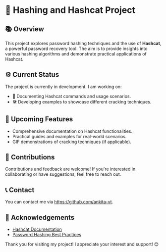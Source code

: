 # 🔐 Hashing and Hashcat Project

## 📚 Overview
This project explores password hashing techniques and the use of **Hashcat**, a powerful password recovery tool. The aim is to provide insights into various hashing algorithms and demonstrate practical applications of Hashcat.

## ⚙️ Current Status 
The project is currently in development. I am working on:
- 📄 Documenting Hashcat commands and usage scenarios.
- 🛠️ Developing examples to showcase different cracking techniques.

## 🚀 Upcoming Features
- Comprehensive documentation on Hashcat functionalities.
- Practical guides and examples for real-world scenarios.
- GIF demonstrations of cracking techniques (if applicable).

## 🤝 Contributions
Contributions and feedback are welcome! If you're interested in collaborating or have suggestions, feel free to reach out. 

## 📞 Contact
You can contact me via https://github.com/ankita-vt.

## 🙏 Acknowledgements
- [Hashcat Documentation](https://hashcat.net/wiki/doku.php?id=hashcat)
- [Password Hashing Best Practices](https://cheatsheetseries.owasp.org/cheatsheets/Password_Storage_Cheat_Sheet.html)

Thank you for visiting my project! I appreciate your interest and support! 😊
